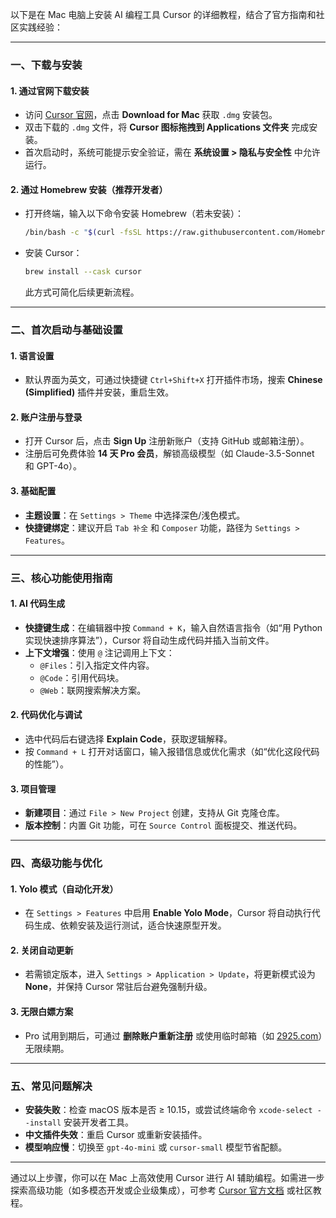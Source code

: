 以下是在 Mac 电脑上安装 AI 编程工具 Cursor 的详细教程，结合了官方指南和社区实践经验：

---

### 一、下载与安装
#### 1. **通过官网下载安装**
- 访问 [Cursor 官网](https://www.cursor.com/)，点击 **Download for Mac** 获取 `.dmg` 安装包。
- 双击下载的 `.dmg` 文件，将 **Cursor 图标拖拽到 Applications 文件夹** 完成安装。
- 首次启动时，系统可能提示安全验证，需在 **系统设置 > 隐私与安全性** 中允许运行。

#### 2. **通过 Homebrew 安装（推荐开发者）**
- 打开终端，输入以下命令安装 Homebrew（若未安装）：
  ```bash
  /bin/bash -c "$(curl -fsSL https://raw.githubusercontent.com/Homebrew/install/HEAD/install.sh)"
  ```
- 安装 Cursor：
  ```bash
  brew install --cask cursor
  ```
  此方式可简化后续更新流程。

---

### 二、首次启动与基础设置
#### 1. **语言设置**
- 默认界面为英文，可通过快捷键 `Ctrl+Shift+X` 打开插件市场，搜索 **Chinese (Simplified)** 插件并安装，重启生效。

#### 2. **账户注册与登录**
- 打开 Cursor 后，点击 **Sign Up** 注册新账户（支持 GitHub 或邮箱注册）。
- 注册后可免费体验 **14 天 Pro 会员**，解锁高级模型（如 Claude-3.5-Sonnet 和 GPT-4o）。

#### 3. **基础配置**
- **主题设置**：在 `Settings > Theme` 中选择深色/浅色模式。
- **快捷键绑定**：建议开启 `Tab 补全` 和 `Composer` 功能，路径为 `Settings > Features`。

---

### 三、核心功能使用指南
#### 1. **AI 代码生成**
- **快捷键生成**：在编辑器中按 `Command + K`，输入自然语言指令（如“用 Python 实现快速排序算法”），Cursor 将自动生成代码并插入当前文件。
- **上下文增强**：使用 `@` 注记调用上下文：
  - `@Files`：引入指定文件内容。
  - `@Code`：引用代码块。
  - `@Web`：联网搜索解决方案。

#### 2. **代码优化与调试**
- 选中代码后右键选择 **Explain Code**，获取逻辑解释。
- 按 `Command + L` 打开对话窗口，输入报错信息或优化需求（如“优化这段代码的性能”）。

#### 3. **项目管理**
- **新建项目**：通过 `File > New Project` 创建，支持从 Git 克隆仓库。
- **版本控制**：内置 Git 功能，可在 `Source Control` 面板提交、推送代码。

---

### 四、高级功能与优化
#### 1. **Yolo 模式（自动化开发）**
- 在 `Settings > Features` 中启用 **Enable Yolo Mode**，Cursor 将自动执行代码生成、依赖安装及运行测试，适合快速原型开发。

#### 2. **关闭自动更新**
- 若需锁定版本，进入 `Settings > Application > Update`，将更新模式设为 **None**，并保持 Cursor 常驻后台避免强制升级。

#### 3. **无限白嫖方案**
- Pro 试用到期后，可通过 **删除账户重新注册** 或使用临时邮箱（如 [2925.com](https://www.2925.com)）无限续期。

---

### 五、常见问题解决
- **安装失败**：检查 macOS 版本是否 ≥ 10.15，或尝试终端命令 `xcode-select --install` 安装开发者工具。
- **中文插件失效**：重启 Cursor 或重新安装插件。
- **模型响应慢**：切换至 `gpt-4o-mini` 或 `cursor-small` 模型节省配额。

---

通过以上步骤，你可以在 Mac 上高效使用 Cursor 进行 AI 辅助编程。如需进一步探索高级功能（如多模态开发或企业级集成），可参考 [Cursor 官方文档](https://docs.cursor.com/) 或社区教程。